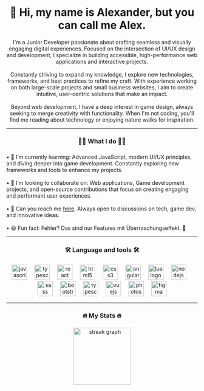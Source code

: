 <h1 align="center">👋 Hi, my name is Alexander, but you can call me Alex.</h1>

<p align="center">I'm a Junior Developer passionate about crafting seamless and visually engaging digital experiences. Focused on the intersection of UI/UX design and development, I specialize in building accessible, high-performance web applications and interactive projects.<br>
<br>Constantly striving to expand my knowledge, I explore new technologies, frameworks, and best practices to refine my craft. With experience working on both large-scale projects and small business websites, I aim to create intuitive, user-centric solutions that make an impact.<br>
<br>Beyond web development, I have a deep interest in game design, always seeking to merge creativity with functionality. When I'm not coding, you'll find me reading about technology or enjoying nature walks for inspiration. </p>

---

<h3 align="center">👨‍💻 What I do 👨‍💻</h3>

###

<p align="left">
• 📖 I’m currently learning: Advanced JavaScript, modern UI/UX principles, and diving deeper into game development. Constantly exploring new frameworks and tools to enhance my projects.<br>
<br>
• 👀 I’m looking to collaborate on: Web applications, Game development projects, and open-source contributions that focus on creating engaging and performant user experiences.<br>
<br>
• 📩 Can you reach me <a href="https://alexgdevx.github.io/Alexander-Frontend-Game-Developer/" target="_blank">here</a>. Always open to discussions on tech, game dev, and innovative ideas.<br>
<br>
  • 😄 Fun fact: Fehler? Das sind nur Features mit Überraschungseffekt. 🤙</p>

---

<h3 align="center">🛠 Language and tools 🛠</h3>

###

<div align="center">
  <img src="https://cdn.jsdelivr.net/gh/devicons/devicon/icons/javascript/javascript-original.svg" height="40" alt="javascript logo"  />
  <img width="12" />
  <img src="https://cdn.jsdelivr.net/gh/devicons/devicon/icons/typescript/typescript-original.svg" height="40" alt="typescript logo"  />
  <img width="12" />
  <img src="https://cdn.jsdelivr.net/gh/devicons/devicon/icons/react/react-original.svg" height="40" alt="react logo"  />
  <img width="12" />
  <img src="https://cdn.jsdelivr.net/gh/devicons/devicon/icons/html5/html5-original.svg" height="40" alt="html5 logo"  />
  <img width="12" />
  <img src="https://cdn.jsdelivr.net/gh/devicons/devicon/icons/css3/css3-original.svg" height="40" alt="css3 logo"  />
  <img width="12" />
  <img src="https://cdn.jsdelivr.net/gh/devicons/devicon/icons/angularjs/angularjs-original.svg" height="40" alt="angularjs logo"  />
  <img width="12" />
  <img src="https://cdn.jsdelivr.net/gh/devicons/devicon/icons/lua/lua-original.svg" height="40" alt="lua logo"  />
  <img width="12" />
  <img src="https://cdn.jsdelivr.net/gh/devicons/devicon/icons/nodejs/nodejs-original.svg" height="40" alt="nodejs logo"  />
  <img width="12" />
  <img src="https://cdn.jsdelivr.net/gh/devicons/devicon/icons/sass/sass-original.svg" height="40" alt="sass logo"  />
  <img width="12" />
  <img src="https://cdn.jsdelivr.net/gh/devicons/devicon/icons/bootstrap/bootstrap-original.svg" height="40" alt="bootstrap logo"  />
  <img width="12" />
  <img src="https://cdn.jsdelivr.net/gh/devicons/devicon/icons/typescript/typescript-original.svg" height="40" alt="typescript logo"  />
  <img width="12" />
  <img src="https://cdn.jsdelivr.net/gh/devicons/devicon/icons/vuejs/vuejs-original.svg" height="40" alt="vuejs logo"  />
  <img width="12" />
  <img src="https://cdn.jsdelivr.net/gh/devicons/devicon/icons/photoshop/photoshop-plain.svg" height="40" alt="photoshop logo"  />
  <img width="12" />
  <img src="https://cdn.jsdelivr.net/gh/devicons/devicon/icons/figma/figma-original.svg" height="40" alt="figma logo"  />
</div>

---

<h3 align="center">🔥 My Stats 🔥</h3>

###

<div align="center">
  <img src="https://streak-stats.demolab.com?user=maurodesouza&locale=en&mode=daily&theme=dark&hide_border=true&border_radius=15&order=3" height="150" alt="streak graph"  />
</div>

###
